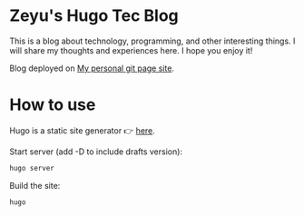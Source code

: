 # Zeyu's Hugo Tec Blog

This is a blog about technology, programming, and other interesting things. I will share my thoughts and experiences here. I hope you enjoy it!

Blog deployed on [My personal git page site](https://guanzeyu-96.github.io/hugo-tec-blog/).

# How to use

Hugo is a static site generator 👉 [here](https://gohugo.io/).

Start server (add -D to include drafts version):
```bash
hugo server
```

Build the site:
```bash
hugo
```
